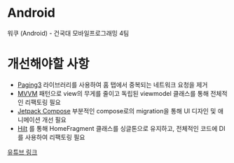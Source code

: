 # Android
워쿠 (Android) - 건국대 모바일프로그래밍 4팀

# 개선해야할 사항
- [Paging3](https://developer.android.com/topic/libraries/architecture/paging/v3-overview?hl=ko) 라이브러리를 사용하여 홈 탭에서 중복되는 네트워크 요청을 제거
- [MVVM](https://developer.android.com/topic/libraries/architecture?hl=ko) 패턴으로 view의 무게를 줄이고 독립된 viewmodel 클래스를 통해 전체적인 리팩토링 필요
- [Jetpack Compose](https://developer.android.com/jetpack/compose?gclid=CjwKCAjw46CVBhB1EiwAgy6M4vSmFZy7VtXH0MdCp67pTF-PY-VSR6wj0tWtCT2rsKKakhULVm1yyRoCn7EQAvD_BwE&gclsrc=aw.ds) 부분적인 compose로의 migration을 통해 UI 디자인 및 애니메이션 개선 필요 
- [Hilt](https://developer.android.com/training/dependency-injection/hilt-android?hl=ko) 를 통해 HomeFragment 클래스를 싱글톤으로 유지하고, 전체적인 코드에 DI를 사용하여 리팩토링 필요 


[유튜브 링크](https://www.youtube.com/watch?v=Wi_6a4kydJc&feature=youtu.be)
